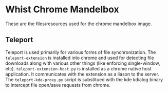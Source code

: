 # Whist Chrome Mandelbox

These are the files/resources used for the chrome mandelbox image.

## Teleport

Teleport is used primarily for various forms of file synchronization. The `teleport-extension` is installed into chrome and used for detecting file downloads along with various other things (like enforcing single-window, etc). `teleport-extension-host.py` is installed as a chrome native host application. It communicates with the extension as a liason to the server. The `teleport-kde-proxy.py` script is substitued with the kde kdialog binary to intercept file open/save requests from chrome.
